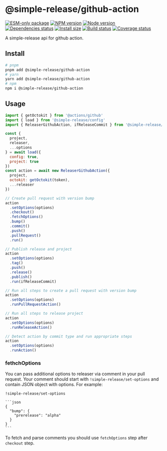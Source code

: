 # @simple-release/github-action

[![ESM-only package][package]][package-url]
[![NPM version][npm]][npm-url]
[![Node version][node]][node-url]
[![Dependencies status][deps]][deps-url]
[![Install size][size]][size-url]
[![Build status][build]][build-url]
[![Coverage status][coverage]][coverage-url]

[package]: https://img.shields.io/badge/package-ESM--only-ffe536.svg
[package-url]: https://nodejs.org/api/esm.html

[npm]: https://img.shields.io/npm/v/@simple-release/github-action.svg
[npm-url]: https://www.npmjs.com/package/@simple-release/github-action

[node]: https://img.shields.io/node/v/@simple-release/github-action.svg
[node-url]: https://nodejs.org

[deps]: https://img.shields.io/librariesio/release/npm/@simple-release/github-action
[deps-url]: https://libraries.io/npm/@simple-release%2Fgithub-actions/tree

[size]: https://packagephobia.com/badge?p=@simple-release/github-action
[size-url]: https://packagephobia.com/result?p=@simple-release/github-action

[build]: https://img.shields.io/github/actions/workflow/status/TrigenSoftware/simple-release/tests.yml?branch=main
[build-url]: https://github.com/TrigenSoftware/simple-release/actions

[coverage]: https://coveralls.io/repos/github/TrigenSoftware/simple-release/badge.svg?branch=main
[coverage-url]: https://coveralls.io/github/TrigenSoftware/simple-release?branch=main

A simple-release api for github action.

## Install

```bash
# pnpm
pnpm add @simple-release/github-action
# yarn
yarn add @simple-release/github-action
# npm
npm i @simple-release/github-action
```

## Usage

```js
import { getOctokit } from '@actions/github'
import { load } from '@simple-release/config'
import { ReleaserGithubAction, ifReleaseCommit } from '@simple-release/github-action'

const {
  project,
  releaser,
  ...options
} = await load({
  config: true,
  project: true
})
const action = await new ReleaserGithubAction({
  project,
  octokit: getOctokit(token),
  ...releaser
})

// Create pull request with version bump
action
  .setOptions(options)
  .checkout()
  .fetchOptions()
  .bump()
  .commit()
  .push()
  .pullRequest()
  .run()

// Publish release and project
action
  .setOptions(options)
  .tag()
  .push()
  .release()
  .publish()
  .run(ifReleaseCommit)

// Run all steps to create a pull request with version bump
action
  .setOptions(options)
  .runPullRequestAction()

// Run all steps to release project
action
  .setOptions(options)
  .runReleaseAction()

// Detect action by commit type and run appropriate steps
action
  .setOptions(options)
  .runAction()
```

### fethchOptions

You can pass additional options to releaser via comment in your pull request. Your comment should start with `!simple-release/set-options` and contain JSON object with options. For example:

````
!simple-release/set-options

```json
{
  "bump": {
    "prerelease": "alpha"
  }
}
```
````

To fetch and parse comments you should use `fetchOptions` step after `checkout` step.
